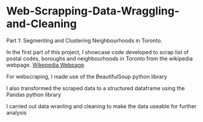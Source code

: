# Web-Scrapping-Data-Wraggling-and-Cleaning
Part 1: Segmenting and Clustering Neighbourhoods in Toronto. 

In the first part of this project, I showcase code developed to scrap list of postal codes, boroughs and neighbourhoods in Toronto from the wikipedia webpage.
[Wikepedia Webpage](https://en.wikipedia.org/wiki/List_of_postal_codes_of_Canada:_M).

For webscraping, I made use of the BeautifulSoup python library

I also transformed the scraped data to a structured dataframe using the Pandas python library

I carried out data wranling and cleaning to make the data useable for further analysis
